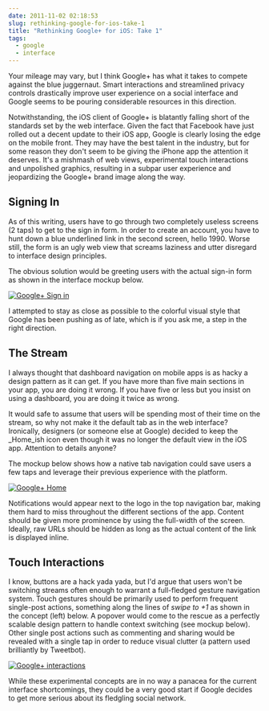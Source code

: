 ```yaml
---
date: 2011-11-02 02:18:53
slug: rethinking-google-for-ios-take-1
title: "Rethinking Google+ for iOS: Take 1"
tags:
  - google
  - interface
---
```


Your mileage may vary, but I think Google+ has what it takes to compete against the blue juggernaut. Smart interactions and streamlined privacy controls drastically improve user experience on a social interface and Google seems to be pouring considerable resources in this direction.





Notwithstanding, the iOS client of Google+ is blatantly falling short of the standards set by the web interface. Given the fact that Facebook have just rolled out a decent update to their iOS app, Google is clearly losing the edge on the mobile front. They may have the best talent in the industry, but for some reason they don't seem to be giving the iPhone app the attention it deserves. It's a mishmash of web views, experimental touch interactions and unpolished graphics, resulting in a subpar user experience and jeopardizing the Google+ brand image along the way.





## Signing In





As of this writing, users have to go through two completely useless screens (2 taps) to get to the sign in form. In order to create an account, you have to hunt down a blue underlined link in the second screen, hello 1990. Worse still, the form is an ugly web view that screams laziness and utter disregard to interface design principles.





The obvious solution would be greeting users with the actual sign-in form as shown in the interface mockup below.



[![Google+ Sign in](http://kaishinlab.com/wp-content/uploads/images/google-plus-signingin.jpg)](http://kaishinlab.com/wp-content/uploads/images/google-plus-signingin.jpg)



I attempted to stay as close as possible to the colorful visual style that Google has been pushing as of late, which is if you ask me, a step in the right direction.





## The Stream





I always thought that dashboard navigation on mobile apps is as hacky a design pattern as it can get. If you have more than five main sections in your app, you are doing it wrong. If you have five or less but you insist on using a dashboard, you are doing it twice as wrong.





It would safe to assume that users will be spending most of their time on the stream, so why not make it the default tab as in the web interface? Ironically, designers (or someone else at Google) decided to keep the _Home_ish icon even though it was no longer the default view in the iOS app. Attention to details anyone?





The mockup below shows how a native tab navigation could save users a few taps and leverage their previous experience with the platform.



[![Google+ Home](http://kaishinlab.com/wp-content/uploads/images/google-plus-homeview.jpg)](http://kaishinlab.com/wp-content/uploads/images/google-plus-homeview.jpg)



Notifications would appear next to the logo in the top navigation bar, making them hard to miss throughout the different sections of the app. Content should be given more prominence by using the full-width of the screen. Ideally, raw URLs should be hidden as long as the actual content of the link is displayed inline.





## Touch Interactions





I know, buttons are a hack yada yada, but I'd argue that users won't be switching streams often enough to warrant a full-fledged gesture navigation system. Touch gestures should be primarily used to perform frequent single-post actions, something along the lines of _swipe to +1_ as shown in the concept (left) below. A popover would come to the rescue as a perfectly scalable design pattern to handle context switching (see mockup below). Other single post actions such as commenting and sharing would be revealed with a single tap in order to reduce visual clutter (a pattern used brilliantly by Tweetbot).



[![Google+ interactions](http://kaishinlab.com/wp-content/uploads/images/google-plus-new-interactions.jpg)](http://kaishinlab.com/wp-content/uploads/images/google-plus-new-interactions.jpg)



While these experimental concepts are in no way a panacea for the current interface shortcomings, they could be a very good start if Google decides to get more serious about its fledgling social network.
